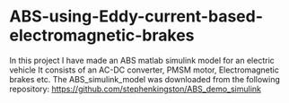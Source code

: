 # ABS-using-Eddy-current-based-electromagnetic-brakes
In this project I have made an ABS matlab simulink model for an electric vehicle
It consists of an AC-DC converter, PMSM motor, Electromagnetic brakes etc.
The ABS_simulink_model was downloaded from the following repository: https://github.com/stephenkingston/ABS_demo_simulink
